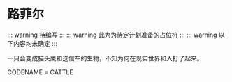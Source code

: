 # 路菲尔 <Badge type="warning" text="TODO" />

::: warning
待编写
:::
::: warning
此为为待定计划准备的占位符
:::
::: warning
以下内容均未确定
:::

一只会变成猫头鹰和送信车的生物，不知为何在现实世界和人打了起来。

CODENAME = CATTLE